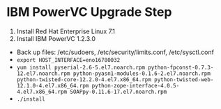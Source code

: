 # IBM PowerVC Upgrade Step

1. Install Red Hat Enterprise Linux 7.1
2. Install IBM PowerVC 1.2.3.0
  * Back up files: /etc/sudoers, /etc/security/limits.conf, /etc/sysctl.conf
  * ```export HOST_INTERFACE=eno16780032```
  * ```yum install pyserial-2.6-5.el7.noarch.rpm python-fpconst-0.7.3-12.el7.noarch.rpm python-pyasn1-modules-0.1.6-2.el7.noarch.rpm python-twisted-core-12.2.0-4.el7.x86_64.rpm python-twisted-web-12.1.0-4.el7.x86_64.rpm python-zope-interface-4.0.5-4.el7.x86_64.rpm SOAPpy-0.11.6-17.el7.noarch.rpm```
  * ```./install```
